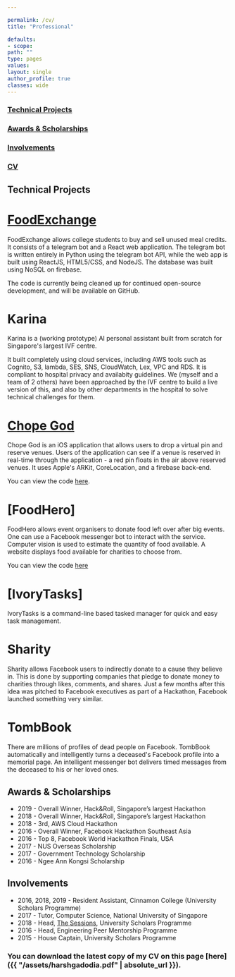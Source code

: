 ```yaml
---

permalink: /cv/
title: "Professional"

defaults:
- scope:
path: ""
type: pages
values:
layout: single
author_profile: true
classes: wide
---
```



### [Technical Projects](#Technical)
### [Awards & Scholarships](#Awards)
### [Involvements](#Involvements)
### [CV](#CV)


<a name="Technical"></a>

## Technical Projects 

# [FoodExchange](https://devpost.com/software/foodexchange?fbclid=IwAR0KADWTi152ubpGoIBWfJWgHBGO-S2p8IXbts03omeVnfJUqYRfu6Xc1bc)

FoodExchange allows college students to buy and sell unused meal credits. It consists of a telegram bot and a React web application. The telegram bot is written entirely in Python using the telegram bot API, while the web app is built using ReactJS, HTML5/CSS, and NodeJS. The database was built using NoSQL on firebase. 

The code is currently being cleaned up for continued open-source development, and will be available on GitHub.

# Karina

Karina is a (working prototype) AI personal assistant built from scratch for Singapore's largest IVF centre. 

It built completely using cloud services, including AWS tools such as Cognito, S3, lambda, SES, SNS, CloudWatch, Lex, VPC and RDS. It is compliant to hospital privacy and availabity guidelines. We (myself and a team of 2 others) have been approached by the IVF centre to build a live version of this, and also by other departments in the hospital to solve technical challenges for them.

# [Chope God](https://devpost.com/software/chope-god)

Chope God is an iOS application that allows users to drop a virtual pin and reserve venues. Users of the application can see if a venue is reserved in real-time through the application - a red pin floats in the air above reserved venues. It uses Apple's ARKit, CoreLocation, and a firebase back-end.

You can view the code [here](https://github.com/harshgadodia/ChopeGod).

# [FoodHero]

FoodHero allows event organisers to donate food left over after big events. One can use a Facebook messenger bot to interact with the service. Computer vision is used to estimate the quantity of food available. A website displays food available for charities to choose from.

You can view the code [here](https://github.com/harshgadodia/food-hero)

# [IvoryTasks]

IvoryTasks is a command-line based tasked manager for quick and easy task management.

# Sharity

Sharity allows Facebook users to indirectly donate to a cause they believe in. This is done by supporting companies that pledge to donate money to charities through likes, comments, and shares. Just a few months after this idea was pitched to Facebook executives as part of a Hackathon, Facebook launched something very similar.

# TombBook

There are millions of profiles of dead people on Facebook. TombBook automatically and intelligently turns a deceased's Facebook profile into a memorial page. An intelligent messenger bot delivers timed messages from the deceased to his or her loved ones.

<a name="Awards"></a>

## Awards & Scholarships

* 2019 - Overall Winner, Hack&Roll, Singapore’s largest Hackathon
* 2018 - Overall Winner, Hack&Roll, Singapore’s largest Hackathon
* 2018 - 3rd, AWS Cloud Hackathon
* 2016 - Overall Winner, Facebook Hackathon Southeast Asia
* 2016 - Top 8, Facebook World Hackathon Finals, USA
* 2017 - NUS Overseas Scholarship
* 2017 - Government Technology Scholarship
* 2016 - Ngee Ann Kongsi Scholarship

<a name="Involvements"></a>

## Involvements

* 2016, 2018, 2019 - Resident Assistant, Cinnamon College (University Scholars Programme)
* 2017 - Tutor, Computer Science, National University of Singapore
* 2018 - Head, [The Sessions](http://www.usp.nus.edu.sg/life-at-usp/interest-groups/239-the-sessions), University Scholars Programme
* 2016 - Head, Engineering Peer Mentorship Programme 
* 2015 - House Captain, University Scholars Programme

<a name="CV"></a>

### You can download the latest copy of my CV on this page [here]({{ "/assets/harshgadodia.pdf" | absolute_url }}).

